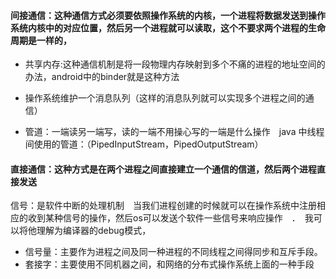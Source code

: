 


#### 间接通信：这种通信方式必须要依照操作系统的内核，一个进程将数据发送到操作系统内核中的对应位置，然后另一个进程就可以读取，这个不要求两个进程的生命周期是一样的，

- 共享内存:这种通信机制是将一段物理内存映射到多个不痛的进程的地址空间的办法，android中的binder就是这种方法

- 操作系统维护一个消息队列（这样的消息队列就可以实现多个进程之间的通信）
- 管道：一端读另一端写，读的一端不用操心写的一端是什么操作　java 中线程间使用的管道：（PipedInputStream，PipedOutputStream）



#### 直接通信：这种方式是在两个进程之间直接建立一个通信的信道，然后两个进程直接发送
信号：是软件中断的处理机制　当我们进程创建的时候就可以在操作系统中注册相应的收到某种信号的操作，然后os可以发送个软件一些信号来响应操作　．　我可以将他理解为编译器的debug模式，



- 信号量：主要作为进程之间及同一种进程的不同线程之间得同步和互斥手段。
- 套接字：主要使用不同机器之间，和网络的分布式操作系统上面的一种手段

